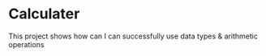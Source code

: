 # Calculater
This project shows how can I can successfully use data types &amp; arithmetic operations
